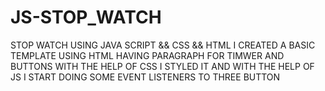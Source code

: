 # JS-STOP_WATCH
STOP WATCH USING JAVA SCRIPT &amp;&amp; CSS &amp;&amp; HTML 
I CREATED A BASIC TEMPLATE USING HTML HAVING PARAGRAPH FOR TIMWER AND BUTTONS
WITH THE HELP OF CSS I STYLED IT 
AND WITH THE HELP OF JS I START DOING SOME EVENT LISTENERS TO THREE BUTTON

